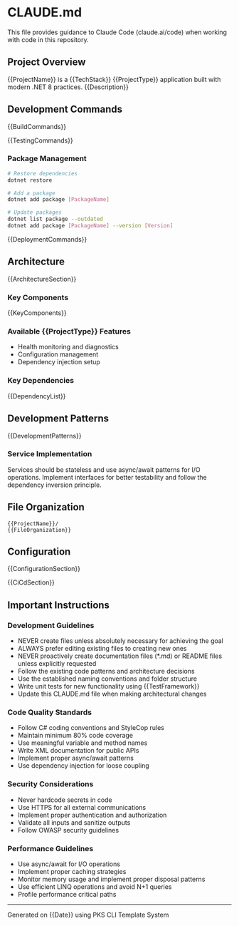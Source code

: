 # CLAUDE.md

This file provides guidance to Claude Code (claude.ai/code) when working with code in this repository.

## Project Overview

{{ProjectName}} is a {{TechStack}} {{ProjectType}} application built with modern .NET 8 practices. {{Description}}

## Development Commands

{{BuildCommands}}

{{TestingCommands}}

### Package Management
```bash
# Restore dependencies
dotnet restore

# Add a package
dotnet add package [PackageName]

# Update packages
dotnet list package --outdated
dotnet add package [PackageName] --version [Version]
```

{{DeploymentCommands}}

## Architecture

{{ArchitectureSection}}

### Key Components

{{KeyComponents}}

### Available {{ProjectType}} Features
- Health monitoring and diagnostics
- Configuration management
- Dependency injection setup

### Key Dependencies
{{DependencyList}}

## Development Patterns

{{DevelopmentPatterns}}

### Service Implementation
Services should be stateless and use async/await patterns for I/O operations. Implement interfaces for better testability and follow the dependency inversion principle.

## File Organization

```
{{ProjectName}}/
{{FileOrganization}}
```

## Configuration

{{ConfigurationSection}}

{{CiCdSection}}

## Important Instructions

### Development Guidelines
- NEVER create files unless absolutely necessary for achieving the goal
- ALWAYS prefer editing existing files to creating new ones
- NEVER proactively create documentation files (*.md) or README files unless explicitly requested
- Follow the existing code patterns and architecture decisions
- Use the established naming conventions and folder structure
- Write unit tests for new functionality using {{TestFramework}}
- Update this CLAUDE.md file when making architectural changes

### Code Quality Standards
- Follow C# coding conventions and StyleCop rules
- Maintain minimum 80% code coverage
- Use meaningful variable and method names
- Write XML documentation for public APIs
- Implement proper async/await patterns
- Use dependency injection for loose coupling

### Security Considerations
- Never hardcode secrets in code
- Use HTTPS for all external communications
- Implement proper authentication and authorization
- Validate all inputs and sanitize outputs
- Follow OWASP security guidelines

### Performance Guidelines
- Use async/await for I/O operations
- Implement proper caching strategies
- Monitor memory usage and implement proper disposal patterns
- Use efficient LINQ operations and avoid N+1 queries
- Profile performance critical paths

---

Generated on {{Date}} using PKS CLI Template System
